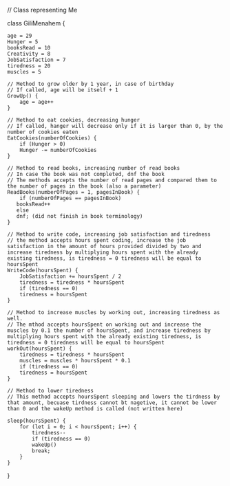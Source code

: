 // Class representing Me

class GiliMenahem {

    age = 29
    Hunger = 5
    booksRead = 10
    Creativity = 8
    JobSatisfaction = 7
    tiredness = 20
    muscles = 5

    // Method to grow older by 1 year, in case of birthday
    // If called, age will be itself + 1
    GrowUp() {
        age = age++
    }

    // Method to eat cookies, decreasing hunger
    // If called, hanger will decrease only if it is larger than 0, by the number of cookies eaten
    EatCookies(numberOfCookies) {
        if (Hunger > 0)
        Hunger -= numberOfCookies
    }

    // Method to read books, increasing number of read books
    // In case the book was not completed, dnf the book
    // The methods accepts the number of read pages and compared them to the number of pages in the book (also a parameter)
    ReadBooks(numberOfPages = 1, pagesInBook) {
        if (numberOfPages == pagesInBook)
       booksRead++
       else
       dnf; (did not finish in book terminology)
    }

    // Method to write code, increasing job satisfaction and tiredness
    // the method accepts hours spent coding, increase the job satisfaction in the amount of hours provided divided by two and increase tiredness by multiplying hours spent with the already existing tiredness, is tiredness = 0 tiredness will be equal to hoursSpent
    WriteCode(hoursSpent) {
        JobSatisfaction += hoursSpent / 2
        tiredness = tiredness * hoursSpent
        if (tiredness == 0)
        tiredness = hoursSpent
    }

    // Method to increase muscles by working out, increasing tiredness as well.
    // The mthod accepts hoursSpent on working out and increase the muscles by 0.1 the number of hoursSpent, and increase tiredness by multiplying hours spent with the already existing tiredness, is tiredness = 0 tiredness will be equal to hoursSpent
    workOut(hoursSpent) {
        tiredness = tiredness * hoursSpent
        muscles = muscles * hoursSpent * 0.1
        if (tiredness == 0)
        tiredness = hoursSpent
    }

    // Method to lower tiredness
    // This method accepts hoursSpent sleeping and lowers the tirdness by that amount, becuase tirdness cannot bt nagetive, it cannot be lower than 0 and the wakeUp method is called (not written here)

    sleep(hoursSpent) {
        for (let i = 0; i < hoursSpent; i++) {
            tiredness--
            if (tiredness == 0)
            wakeUp()
            break;
        }
    }

}
